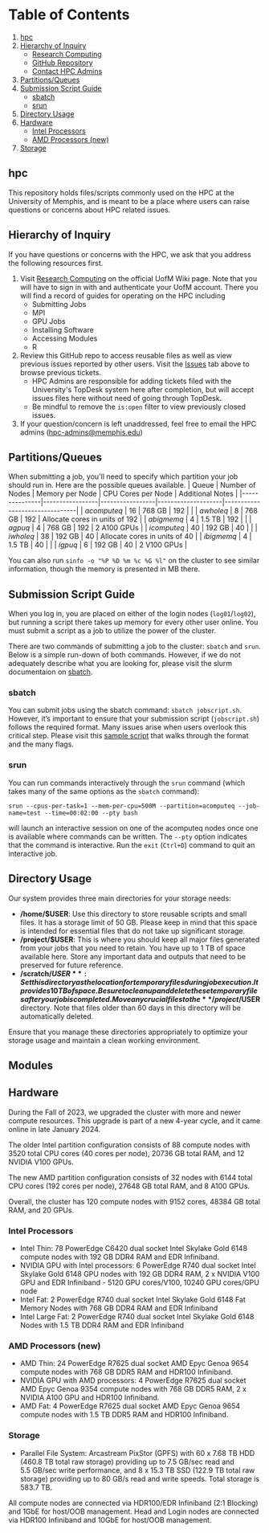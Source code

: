 # Table of Contents

1. [hpc](#hpc)
2. [Hierarchy of Inquiry](#hierarchy-of-inquiry)
   - [Research Computing](#research-computing)
   - [GitHub Repository](#github-repository)
   - [Contact HPC Admins](#contact-hpc-admins)
3. [Partitions/Queues](#partitionsqueues)
4. [Submission Script Guide](#submission-script-guide)
   - [sbatch](#sbatch)
   - [srun](#srun)
5. [Directory Usage](#directory-usage)
6. [Hardware](#hardware)
   - [Intel Processors](#intel-processors)
   - [AMD Processors (new)](#amd-processors-new)
7. [Storage](#storage)

## hpc

This repository holds files/scripts commonly used on the HPC at the University of Memphis, and is meant to be a place where users can raise questions or concerns about HPC related issues.

## Hierarchy of Inquiry

If you have questions or concerns with the HPC, we ask that you address the following resources first.

1. Visit [Research Computing](https://uofmwiki.memphis.edu/shelves/research-computing) on the official UofM Wiki page. Note that you will have to sign in with and authenticate your UofM account. There you will find a record of guides for operating on the HPC including
    - Submitting Jobs
    - MPI
    - GPU Jobs
    - Installing Software
    - Accessing Modules
    - R
2. Review this GitHub repo to access reusable files as well as view previous issues reported by other users. Visit the [Issues](https://github.com/uofm-research-computing/hpc/issues?q=is%3Aissue) tab above to browse previous tickets. 
    - HPC Admins are responsible for adding tickets filed with the University's TopDesk system here after completion, but will accept issues files here without need of going through TopDesk.
    - Be mindful to remove the `is:open` filter to view previously closed issues.
3. If your question/concern is left unaddressed, feel free to email the HPC admins (hpc-admins@memphis.edu)

## Partitions/Queues
When submitting a job, you'll need to specify which partition your job should run in. Here are the possible queues available.
| Queue         | Number of Nodes | Memory per Node | CPU Cores per Node | Additional Notes               |
|---------------|-----------------|-----------------|--------------------|--------------------------------|
| *acomputeq*   | 16              | 768 GB          | 192                |                                |
| *awholeq*     | 8               | 768 GB          | 192                | Allocate cores in units of 192 |
| *abigmemq*    | 4               | 1.5 TB          | 192                |                                |
| *agpuq*       | 4               | 768 GB          | 192                | 2 A100 GPUs                    |
| *icomputeq*   | 40              | 192 GB          | 40                 |                                |
| *iwholeq*     | 38              | 192 GB          | 40                 | Allocate cores in units of 40  |
| *ibigmemq*    | 4               | 1.5 TB          | 40                 |                                |
| *igpuq*       | 6               | 192 GB          | 40                 | 2 V100 GPUs                    |

You can also run `sinfo -o "%P %D %m %c %G %l"` on the cluster to see similar information, though the memory is presented in MB there.

## Submission Script Guide

When you log in, you are placed on either of the login nodes (`log01`/`log02`), but running a script there takes up memory for every other user online. You must submit a script as a job to utilize the power of the cluster. 

There are two commands of submitting a job to the cluster: `sbatch` and `srun`. Below is a simple run-down of both commands. However, if we do not adequately describe what you are looking for, please visit the slurm documentaion on [sbatch](https://slurm.schedmd.com/sbatch.html).

### sbatch

You can submit jobs using the sbatch command: `sbatch jobscript.sh`. However, it’s important to ensure that your submission script (`jobscript.sh`) follows the required format. Many issues arise when users overlook this critical step. Please visit this [sample script](https://github.com/uofm-research-computing/hpc/blob/60538f2cba2066fb2f2d1dc4fe04a39a5e9a9ed5/Submission%20Scripts/General%20Slurm/submitManual.sh) that walks through the format and the many flags.

### srun

You can run commands interactively through the `srun` command (which takes many of the same options as the `sbatch` command):

```
srun --cpus-per-task=1 --mem-per-cpu=500M --partition=acomputeq --job-name=test --time=00:02:00 --pty bash
```

will launch an interactive session on one of the acomputeq nodes once one is available where commands can be written. The `--pty` option indicates that the command is interactive. Run the `exit` (`Ctrl+D`) command to quit an interactive job.

## Directory Usage 

Our system provides three main directories for your storage needs:
- **/home/$USER**: Use this directory to store reusable scripts and small files. It has a storage limit of 50 GB. Please keep in mind that this space is intended for essential files that do not take up significant storage.
- **/project/$USER**: This is where you should keep all major files generated from your jobs that you need to retain. You have up to 1 TB of space available here. Store any important data and outputs that need to be preserved for future reference.
- **/scratch/$USER**: Set this directory as the location for temporary files during job execution. It provides 10 TB of space. Be sure to clean up and delete these temporary files after your job is completed. Move any crucial files to the **/project/$USER** directory. Note that files older than 60 days in this directory will be automatically deleted.

Ensure that you manage these directories appropriately to optimize your storage usage and maintain a clean working environment.

## Modules



## Hardware

During the Fall of 2023, we upgraded the cluster with more and newer compute resources. This upgrade is part of a new 4-year cycle, and it came online in late January 2024.

The older Intel partition configuration consists of 88 compute nodes with 3520 total CPU cores (40 cores per node), 20736 GB total RAM, and 12 NVIDIA V100 GPUs.

The new AMD partition configuration consists of 32 nodes with 6144 total CPU cores (192 cores per node), 27648 GB total RAM, and 8 A100 GPUs.

Overall, the cluster has 120 compute nodes with 9152 cores, 48384 GB total RAM, and 20 GPUs.

### Intel Processors

- Intel Thin: 78 PowerEdge C6420 dual socket Intel Skylake Gold 6148 compute nodes with 192 GB DDR4 RAM and EDR Infiniband.
- NVIDIA GPU with Intel processors: 6 PowerEdge R740 dual socket Intel Skylake Gold 6148 GPU nodes with 192 GB DDR4 RAM, 2 x NVIDIA V100 GPU and EDR Infiniband - 5120 GPU cores/V100, 10240 GPU cores/GPU node
- Intel Fat: 2 PowerEdge R740 dual socket Intel Skylake Gold 6148 Fat Memory Nodes with 768 GB DDR4 RAM and EDR Infiniband
- Intel Large Fat: 2 PowerEdge R740 dual socket Intel Skylake Gold 6148 Nodes with 1.5 TB DDR4 RAM and EDR Infiniband

### AMD Processors (new)

- AMD Thin: 24 PowerEdge R7625 dual socket AMD Epyc Genoa 9654 compute nodes with 768 GB DDR5 RAM and HDR100 Infiniband.
- NVIDIA GPU with AMD processors: 4 PowerEdge R7625 dual socket AMD Epyc Genoa 9354 compute nodes with 768 GB DDR5 RAM, 2 x NVIDIA A100 GPU and HDR100 Infiniband.
- AMD Fat: 4 PowerEdge R7625 dual socket AMD Epyc Genoa 9654 compute nodes with 1.5 TB DDR5 RAM and HDR100 Infiniband.

### Storage

- Parallel File System: Arcastream PixStor (GPFS) with 60 x 7.68 TB HDD (460.8 TB total raw storage) providing up to 7.5 GB/sec read and 5.5 GB/sec write performance, and 8 x 15.3 TB SSD (122.9 TB total raw storage) providing up to 80 GB/s read and write speeds. Total storage is 583.7 TB.

All compute nodes are connected via HDR100/EDR Infiniband (2:1 Blocking) and 1GbE for host/OOB management. Head and Login nodes are connected via HDR100 Infiniband and 10GbE for host/OOB management.
